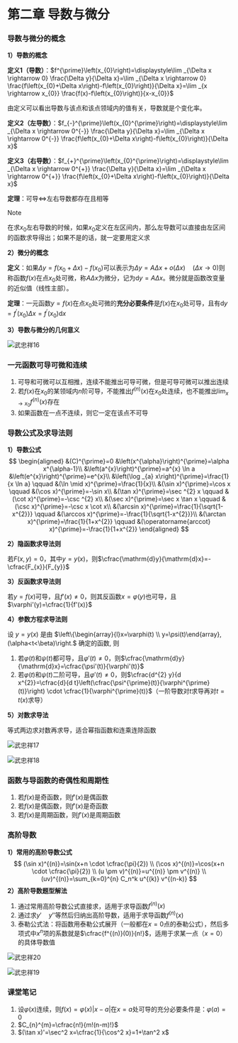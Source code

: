 # 第二章 导数与微分

### 导数与微分的概念

**1）导数的概念**

**定义1（导数）**：$f^{\prime}\left(x_{0}\right)=\displaystyle\lim _{\Delta x \rightarrow 0} \frac{\Delta y}{\Delta x}=\lim _{\Delta x \rightarrow 0} \frac{f\left(x_{0}+\Delta x\right)-f\left(x_{0}\right)}{\Delta x}=\lim _{x \rightarrow x_{0}} \frac{f(x)-f\left(x_{0}\right)}{x-x_{0}}$

由定义可以看出导数与该点和该点领域内的值有关，导数就是个变化率。

**定义2（左导数）**：$f_{-}^{\prime}\left(x_{0}^{\prime}\right)=\displaystyle\lim _{\Delta x \rightarrow 0^{-}} \frac{\Delta y}{\Delta x}=\lim _{\Delta x \rightarrow 0^{-}} \frac{f\left(x_{0}+\Delta x\right)-f\left(x_{0}\right)}{\Delta x}$

**定义3（右导数）**：$f_{+}^{\prime}\left(x_{0}^{\prime}\right)=\displaystyle\lim _{\Delta x \rightarrow 0^{+}} \frac{\Delta y}{\Delta x}=\lim _{\Delta x \rightarrow 0^{+}} \frac{f\left(x_{0}+\Delta x\right)-f\left(x_{0}\right)}{\Delta x}$

**定理**：可导$\iff$左右导数都存在且相等

> [!NOTE]
> 在求$x_0$左右导数的时候，如果$x_0$定义在左区间内，那么左导数可以直接由左区间的函数求导得出；如果不是的话，就一定要用定义求

**2）微分的概念**

**定义**：如果$\Delta y=f(x_{0}+\Delta x)-f(x_0)$可以表示为$\Delta y=A\Delta x+o(\Delta x)\quad (\Delta x \to 0)$则称函数$f(x)$在点$x_0$处可微，称$A\Delta x$为微分，记为$\mathrm{d}y=A\Delta x$。微分就是函数改变量的近似值（线性主部）。

**定理**：一元函数$y=f(x)$在点$x_{0}$处可微的**充分必要条件**是$f(x)$在$x_{0}$处可导，且有$\mathrm{d}y=f^{\prime}(x_0)\Delta x=f^{\prime}(x_0)\mathrm{d}x$

**3）导数与微分的几何意义**

![武忠祥16](https://gitee.com/tzh363231879/picgo/raw/master/武忠祥16.png)

### 一元函数可导可微和连续

1. 可导和可微可以互相推，连续不能推出可导可微，但是可导可微可以推出连续
2. 若$f(x)$在$x_0$的某领域内$n$阶可导，不能推出$f^{(n)}(x)$在$x_0$处连续，也不能推出$\displaystyle\lim_ {x \to x_0}f^{(n)}(x)$存在
3. 如果函数在一点不连续，则它一定在该点不可导

### 导数公式及求导法则

**1）导数公式**
$$
\begin{aligned}
&(C)^{\prime}=0 &\left(x^{\alpha}\right)^{\prime}=\alpha x^{\alpha-1}\\
&\left(a^{x}\right)^{\prime}=a^{x} \ln a  &\left(e^{x}\right)^{\prime}=e^{x}\\
&\left(\log _{a} x\right)^{\prime}=\frac{1}{x \ln a} \qquad &(\ln \mid x)^{\prime}=\frac{1}{x}\\
&(\sin x)^{\prime}=\cos x \qquad &(\cos x)^{\prime}=-\sin x\\
&(\tan x)^{\prime}=\sec ^{2} x \qquad &(\cot x)^{\prime}=-\csc ^{2} x\\
&(\sec x)^{\prime}=\sec x \tan x \qquad &(\csc x)^{\prime}=-\csc x \cot x\\
&(\arcsin x)^{\prime}=\frac{1}{\sqrt{1-x^{2}}} \qquad &(\arccos x)^{\prime}=-\frac{1}{\sqrt{1-x^{2}}}\\
&(\arctan x)^{\prime}=\frac{1}{1+x^{2}} \qquad &(\operatorname{arccot} x)^{\prime}=-\frac{1}{1+x^{2}}
\end{aligned}
$$

**2）隐函数求导法则**

若$F(x,y)=0$，其中$y=y(x)$，则$\cfrac{\mathrm{d}y}{\mathrm{d}x}=-\cfrac{F_{x}}{F_{y}}$

**3）反函数求导法则**

若$y=f(x)$可导，且$f'(x) \ne 0$，则其反函数$x=\varphi(y)$也可导，且$\varphi'(y)=\cfrac{1}{f'(x)}$

**4）参数方程求导法则**

设 $y=y(x)$ 是由 $\left\{\begin{array}{l}x=\varphi(t) \\ y=\psi(t)\end{array},(\alpha<t<\beta)\right.$ 确定的函数, 则

1. 若$\varphi(t)$和$\psi(t)$都可导，且$\varphi'(t) \ne 0$，则$\cfrac{\mathrm{d}y}{\mathrm{d}x}=\cfrac{\psi'(t)}{\varphi'(t)}$
2. 若$\varphi(t)$和$\psi(t)$二阶可导，且$\varphi'(t) \ne 0$，则$\cfrac{d^{2} y}{d x^{2}}=\cfrac{d}{d t}\left(\cfrac{\psi^{\prime}(t)}{\varphi^{\prime}(t)}\right) \cdot \cfrac{1}{\varphi^{\prime}(t)}$（一阶导数对$t$求导再对$t=t(x)$求导）

**5）对数求导法**

等式两边求对数再求导，适合幂指函数和连乘连除函数

![武忠祥17](https://gitee.com/tzh363231879/picgo/raw/master/武忠祥17.png)

![武忠祥18](https://gitee.com/tzh363231879/picgo/raw/master/武忠祥18.png)

### 函数与导函数的奇偶性和周期性

1. 若$f(x)$是奇函数，则$f'(x)$是偶函数
2. 若$f(x)$是偶函数，则$f'(x)$是奇函数
3. 若$f(x)$是周期函数，则$f'(x)$是周期函数

### 高阶导数

**1）常用的高阶导数公式**
$$
(\sin x)^{(n)}=\sin(x+n \cdot \cfrac{\pi}{2}) \\
(\cos x)^{(n)}=\cos(x+n \cdot \cfrac{\pi}{2}) \\
(u \pm v)^{(n)}=u^{(n)} \pm v^{(n)} \\
(uv)^{(n)}=\sum_{k=0}^{n} C_n^k u^{(k)} v^{(n-k)}
$$
**2）高阶导数题型解法**

1. 通过常用高阶导数公式直接求，适用于求导函数$f^{(n)}(x)$
2. 通过求$y' \quad y''$等然后归纳出高阶导数，适用于求导函数$f^{(n)}(x)$
3. 泰勒公式法：将函数用泰勒公式展开（一般都在$x=0$点的泰勒公式），然后多项式中$x^{n}$项的系数就是$\cfrac{f^{(n)}(0)}{n!}$，适用于求某一点（$x=0$）的具体导数值

![武忠祥20](https://gitee.com/tzh363231879/picgo/raw/master/武忠祥20.png)

![武忠祥19](https://gitee.com/tzh363231879/picgo/raw/master/武忠祥19.png)

### 课堂笔记

1. 设$\varphi(x)$连续，则$f(x)=\varphi(x)|x-a|$在$x=a$处可导的充分必要条件是：$\varphi(a)=0$
2. $C_{n}^{m}=\cfrac{n!}{m!(n-m)!}$
3. $(\tan x)'=\sec^2 x=\cfrac{1}{\cos^2 x}=1+\tan^2 x$